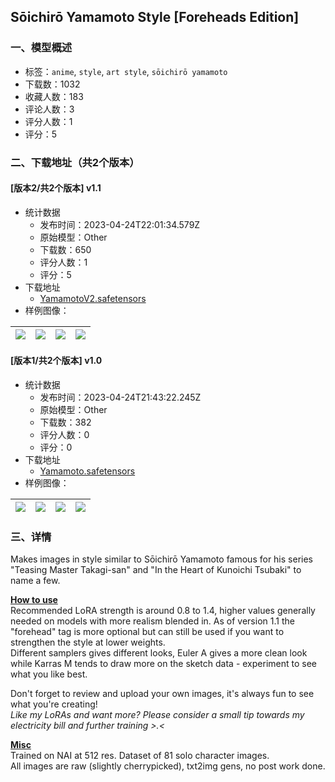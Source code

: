## Sōichirō Yamamoto Style [Foreheads Edition]
### 一、模型概述

- 标签：`anime`, `style`, `art style`, `sōichirō yamamoto`
- 下载数：1032
- 收藏人数：183
- 评论人数：3
- 评分人数：1
- 评分：5

### 二、下载地址（共2个版本）

#### [版本2/共2个版本] v1.1

- 统计数据
  - 发布时间：2023-04-24T22:01:34.579Z
  - 原始模型：Other
  - 下载数：650
  - 评分人数：1
  - 评分：5
- 下载地址
  - [YamamotoV2.safetensors](https://civitai.com/api/download/models/54495)
- 样例图像：

| <img src="https://image.civitai.com/xG1nkqKTMzGDvpLrqFT7WA/87740713-e5d4-4913-2940-1dce2aee3700/width=450/589541.jpeg" /> | <img src="https://image.civitai.com/xG1nkqKTMzGDvpLrqFT7WA/b445bf78-e626-463d-0782-bee7d38b9f00/width=450/589634.jpeg" /> | <img src="https://image.civitai.com/xG1nkqKTMzGDvpLrqFT7WA/85c94346-fdfe-46b4-b7a7-721c6d751c00/width=450/589649.jpeg" /> | <img src="https://image.civitai.com/xG1nkqKTMzGDvpLrqFT7WA/fab6a4a5-9c65-4803-a50d-a502bde00300/width=450/589644.jpeg" /> |
| ---- | ---- | ---- | ---- |

#### [版本1/共2个版本] v1.0

- 统计数据
  - 发布时间：2023-04-24T21:43:22.245Z
  - 原始模型：Other
  - 下载数：382
  - 评分人数：0
  - 评分：0
- 下载地址
  - [Yamamoto.safetensors](https://civitai.com/api/download/models/53540)
- 样例图像：

| <img src="https://image.civitai.com/xG1nkqKTMzGDvpLrqFT7WA/771e96ca-f79b-489b-6c33-75c8bad8f800/width=450/579305.jpeg" /> | <img src="https://image.civitai.com/xG1nkqKTMzGDvpLrqFT7WA/40fb6625-bd64-497f-6b3c-ac2f71519a00/width=450/579224.jpeg" /> | <img src="https://image.civitai.com/xG1nkqKTMzGDvpLrqFT7WA/f19fca3c-b693-4eac-f4a4-d535b7279100/width=450/578977.jpeg" /> | <img src="https://image.civitai.com/xG1nkqKTMzGDvpLrqFT7WA/e1e6ee07-3e01-43c5-d355-6bd1023f0000/width=450/578982.jpeg" /> |
| ---- | ---- | ---- | ---- |


### 三、详情
<p>Makes images in style similar to Sōichirō Yamamoto famous for his series "Teasing Master Takagi-san" and "In the Heart of Kunoichi Tsubaki" to name a few.</p><p><strong><u>How to use</u></strong><br />Recommended LoRA strength is around 0.8 to 1.4, higher values generally needed on models with more realism blended in. As of  version 1.1 the "forehead" tag is more optional but can still be used if you want to strengthen the style at lower weights.<br />Different samplers gives different looks, Euler A gives a more clean look while Karras M tends to draw more on the sketch data - experiment to see what you like best.</p><p>Don't forget to review and upload your own images, it's always fun to see what you're creating!<br /><em>Like my LoRAs and want more? Please consider a small tip towards my electricity bill and further training &gt;.&lt;</em></p><p><strong><u>Misc</u></strong><br />Trained on NAI at 512 res. Dataset of 81 solo character images.<br />All images are raw (slightly cherrypicked), txt2img gens, no post work done.</p>